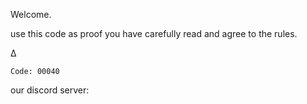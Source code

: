 

Welcome. 


use this code as proof you have carefully read and agree to the rules.

∆
```
Code: 00040
```



our discord server:
